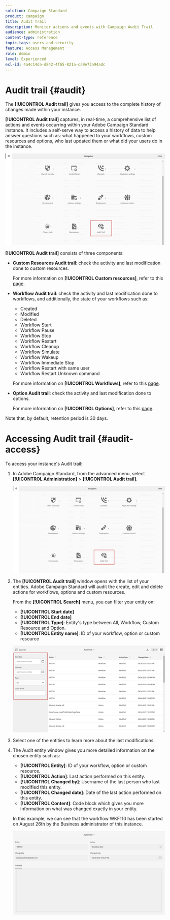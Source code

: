 ```yaml
---
solution: Campaign Standard
product: campaign
title: Audit Trail
description: Monitor actions and events with Campaign Audit Trail
audience: administration
content-type: reference
topic-tags: users-and-security
feature: Access Management
role: Admin
level: Experienced
exl-id: 4a4c14da-d842-4f65-821a-ca9e73a94adc
---
```

# Audit trail {#audit}

The **[!UICONTROL Audit trail]** gives you access to the complete history of changes made within your instance.

**[!UICONTROL Audit trail]** captures, in real-time, a comprehensive list of actions and events occurring within your Adobe Campaign Standard instance. It includes a self-serve way to access a history of data to help answer questions such as: what happened to your workflows, custom resources and options, who last updated them or what did your users do in the instance.

![](assets/audit-trail.png)

**[!UICONTROL Audit trail]** consists of three components:

* **Custom Resources Audit trail**: check the activity and last modification done to custom resources.

    For more information on **[!UICONTROL Custom resources]**, refer to this [page](../../developing/using/key-steps-to-add-a-resource.md).

* **Workflow Audit trail**: check the activity and last modification done to workflows, and additionally, the state of your workflows such as:

  * Created
  * Modified
  * Deleted
  * Workflow Start
  * Workflow Pause
  * Workflow Stop
  * Workflow Restart
  * Workflow Cleanup
  * Workflow Simulate
  * Workflow Wakeup
  * Workflow Immediate Stop
  * Workflow Restart with same user
  * Workflow Restart Unknown command

  For more information on **[!UICONTROL Workflows]**, refer to this [page](../../automating/using/get-started-workflow.md).

* **Option Audit trail**: check the activity and last modification done to options.

    For more information on **[!UICONTROL Options]**, refer to this [page](../../administration/using/about-campaign-standard-settings.md).

Note that, by default, retention period is 30 days.

# Accessing Audit trail {#audit-access}

To access your instance's Audit trail:

1. In Adobe Campaign Standard, from the advanced menu, select **[!UICONTROL Administration]** > **[!UICONTROL Audit trail]**.

    ![](assets/audit-trail.png)

1. The **[!UICONTROL Audit trail]** window opens with the list of your entities. Adobe Campaign Standard will audit the create, edit and delete actions for workflows, options and custom resources.

    From the **[!UICONTROL Search]** menu, you can filter your entity on:
    
    * **[!UICONTROL Start date]**
    * **[!UICONTROL End date]**
    * **[!UICONTROL Type]**: Entity's type between All, Workflow, Custom Resource and Option.
    * **[!UICONTROL Entity name]**: ID of your workflow, option or custom resource

    ![](assets/audit-trail_2.png)

1. Select one of the entities to learn more about the last modifications.

1. The Audit entity window gives you more detailed information on the chosen entity such as:

    * **[!UICONTROL Entity]**: ID of your workflow, option or custom resource.
    * **[!UICONTROL Action]**: Last action performed on this entity.
    * **[!UICONTROL Changed by]**: Username of the last person who last modified this entity.
    * **[!UICONTROL Changed date]**: Date of the last action performed on this entity.
    * **[!UICONTROL Content]**: Code block which gives you more information on what was changed exactly in your entity.

    In this example, we can see that the workflow WKF110 has been started on August 26th by the Business administrator of this instance.

    ![](assets/audit-trail_3.png)
